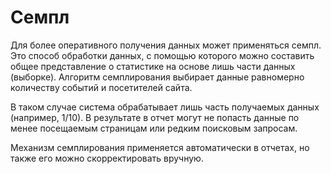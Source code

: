 # Семпл

Для более оперативного получения данных может применяться семпл. Это способ обработки данных, с помощью которого можно составить общее представление о статистике на основе лишь части данных (выборке). Алгоритм семплирования выбирает данные равномерно количеству событий и посетителей сайта.

В таком случае система обрабатывает лишь часть получаемых данных (например, 1/10). В результате в отчет могут не попасть данные по менее посещаемым страницам или редким поисковым запросам.

Механизм семплирования применяется автоматически в отчетах, но также его можно скорректировать вручную.&#x20;
